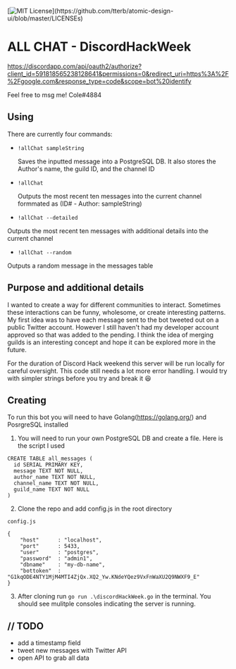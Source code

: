 [![MIT License](https://img.shields.io/apm/l/atomic-design-ui.svg?)](https://github.com/tterb/atomic-design-ui/blob/master/LICENSEs)



# ALL CHAT - DiscordHackWeek

https://discordapp.com/api/oauth2/authorize?client_id=591818565238128641&permissions=0&redirect_uri=https%3A%2F%2Fgoogle.com&response_type=code&scope=bot%20identify

Feel free to msg me! Cole#4884

## Using

There are currently four commands:

- ```!allChat sampleString```  

  Saves the inputted message into a PostgreSQL DB. It also stores the Author's name, the guild ID, and the channel ID
  
- ```!allChat```

  Outputs the most recent ten messages into the current channel formmated as (ID# - Author: sampleString)
  
- ```!allChat --detailed```  

 Outputs the most recent ten messages with additional details into the current channel

- ```!allChat --random```  

 Outputs a random message in the messages table
 
## Purpose and additional details

I wanted to create a way for different communities to interact. Sometimes these interactions can be funny, wholesome, or create interesting patterns. My first idea was to have each message sent to the bot tweeted out on a public Twitter account. However I still haven't had my developer account approved so that was added to the pending. I think the idea of merging guilds is an interesting concept and hope it can be explored more in the future.

For the duration of Discord Hack weekend this server will be run locally for careful oversight. This code still needs a lot more error handling. I would try with simpler strings before you try and break it :laughing:

## Creating

To run this bot you will need to have Golang(https://golang.org/) and PosrgreSQL installed

1. You will need to run your own PostgreSQL DB and create a file. Here is the script I used

```
CREATE TABLE all_messages (
  id SERIAL PRIMARY KEY,
  message TEXT NOT NULL,
  author_name TEXT NOT NULL,
  channel_name TEXT NOT NULL,
  guild_name TEXT NOT NULL
)
```

2. Clone the repo and add config.js in the root directory

```
config.js

{
    "host"      : "localhost",
    "port"      : 5433,
    "user"      : "postgres",
    "password"  : "admin1",
    "dbname"    : "my-db-name",
    "bottoken"  : "G1kqODE4NTY1MjM4MTI4ZjQx.XQ2_Yw.KNdeYQez9VxFnWaXU2Q9NWXF9_E"
}
```

3. After cloning run ```go run .\discordHackWeek.go``` in the terminal. You should see mulitple consoles indicating the server is running.

## // TODO

- add a timestamp field
- tweet new messages with Twitter API
- open API to grab all data
